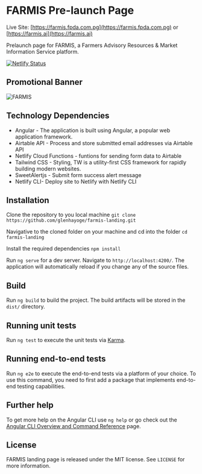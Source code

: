 # FARMIS Pre-launch Page

Live Site: [https://farmis.fpda.com.pg](https://farmis.fpda.com.pg) or [https://farmis.ai](https://farmis.ai)



Prelaunch page for FARMIS, a Farmers Advisory Resources & Market Information Service platform.

[![Netlify Status](https://api.netlify.com/api/v1/badges/8ec29519-4bda-4db1-8fbe-845977f158d3/deploy-status)](https://app.netlify.com/sites/vocal-sfogliatella-75f027/deploys)

## Promotional Banner

![FARMIS](https://raw.github.com/glenhayoge/farmis-landing/main/src/assets/farmis-banner.jpg)

## Technology Dependencies

- Angular - The application is built using Angular, a popular web application framework.
- Airtable API - Process and store submitted email addresses via Airtable API
- Netlify Cloud Functions - funtions for sending form data to Airtable
- Tailwind CSS - Styling, TW is a utility-first CSS framework for rapidly building modern websites.
- SweetAlertjs - Submit form success alert message
- Netlify CLI- Deploy site to Netlify with Netlify CLI

## Installation

Clone the repository to you local machine `git clone https://github.com/glenhayoge/farmis-landing.git`

Navigative to the cloned folder on your machine and cd into the folder `cd farmis-landing`

Install the required dependencies `npm install`

Run `ng serve` for a dev server. Navigate to `http://localhost:4200/`. The application will automatically reload if you change any of the source files.


## Build

Run `ng build` to build the project. The build artifacts will be stored in the `dist/` directory.


## Running unit tests

Run `ng test` to execute the unit tests via [Karma](https://karma-runner.github.io).

  
## Running end-to-end tests

Run `ng e2e` to execute the end-to-end tests via a platform of your choice. To use this command, you need to first add a package that implements end-to-end testing capabilities.

  
## Further help

To get more help on the Angular CLI use `ng help` or go check out the [Angular CLI Overview and Command Reference](https://angular.io/cli) page.

## License

FARMIS landing page is released under the MIT license. See `LICENSE` for more information.